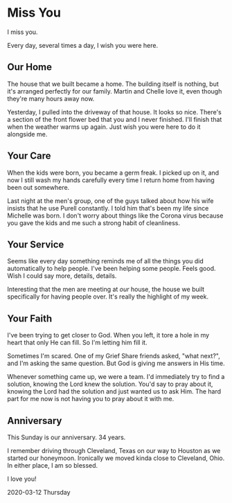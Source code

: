 # Miss You

I miss you.

Every day, several times a day, I wish you were here.

## Our Home

The house that we built became a home.
The building itself is nothing, but it's arranged perfectly
for our family. Martin and Chelle love it, even though they're
many hours away now.

Yesterday, I pulled into the driveway of that house.
It looks so nice. There's a section of the front flower bed
that you and I never finished. I'll finish that when the weather
warms up again. Just wish you were here to do it alongside me.

## Your Care

When the kids were born, you became a germ freak.
I picked up on it, and now I still wash my hands carefully
every time I return home from having been out somewhere.

Last night at the men's group, one of the guys talked about
how his wife insists that he use Purell constantly. I told him
that's been my life since Michelle was born. I don't worry about
things like the Corona virus because you gave the kids and me
such a strong habit of cleanliness.

## Your Service

Seems like every day something reminds me of all the things you did
automatically to help people. I've been helping some people.
Feels good. Wish I could say more, details, details.

Interesting that the men are meeting at *our* house,
the house we built specifically for having people over.
It's really the highlight of my week.

## Your Faith

I've been trying to get closer to God.
When you left, it tore a hole in my heart that only He can fill.
So I'm letting him fill it.

Sometimes I'm scared. One of my Grief Share friends asked,
"what next?", and I'm asking the same question. But God is
giving me answers in His time.

Whenever something came up, we were a team. I'd immediately try
to find a solution, knowing the Lord knew the solution. You'd say
to pray about it, knowing the Lord had the solution and just wanted
us to ask Him. The hard part for me now is not having you
to pray about it with me.

## Anniversary

This Sunday is our anniversary. 34 years.

I remember driving through Cleveland, Texas on our way to Houston
as we started our honeymoon. Ironically we moved kinda close to
Cleveland, Ohio. In either place, I am so blessed.

I love you!

2020-03-12 Thursday



